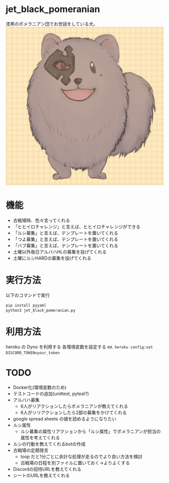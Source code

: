 # jet_black_pomeranian
漆黒のポメラニアン団でお世話をしている犬。
![](./doc/img/pome.png)

# 機能
- 古戦場時、色々言ってくれる
- 「ヒヒイロチャレンジ」と言えば、ヒヒイロチャレンジができる
- 「ルシ募集」と言えば、テンプレートを置いてくれる
- 「つよ募集」と言えば、テンプレートを置いてくれる
- 「バブ募集」と言えば、テンプレートを置いてくれる
- 土曜以外毎日アルバハHLの募集を投げてくれる
- 土曜にルシHARDの募集を投げてくれる

# 実行方法
以下のコマンドで実行
```
pip install pyyaml
python3 jet_black_pomeranian.py
```

# 利用方法
heroku の Dyno を利用する
各環境変数を設定する
ex. `heroku config:set DISCORD_TOKEN=your_token`

# TODO
- Docker化(環境変数のため)
- テストコードの追加(unittest, pytest?)
- アルバハ募集
    - 6人がリアクションしたらポメラニアンが教えてくれる
    - 6人がリリアクションしたら2部の募集をかけてくれる
- google spread sheets の値を読めるようになりたい
- ルシ属性
    - ルシ募集の属性リアクションから「ルシ属性」でポメラニアンが担当の属性を考えてくれる
- ルシの行動を教えてくれるbotの作成
- 古戦場の定期発言
    - loop だと1分ごとに余計な処理が走るのでより良い方法を検討
    - 古戦場の日程を別ファイルに置いておく->よりよくする
- Discordの招待URLを教えてくれる
- シートのURLを教えてくれる
